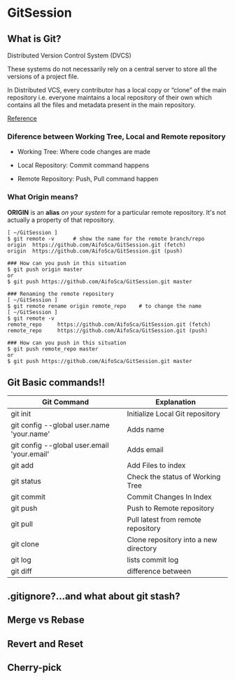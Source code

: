
# GitSession

## What is Git?

Distributed Version Control System (DVCS)

These systems do not necessarily rely on a central server to store all the versions of a project file.

In Distributed VCS, every contributor has a local copy or “clone” of the main repository i.e. everyone maintains a local repository of their own which contains all the files and metadata present in the main repository.

[Reference](https://www.quora.com/What-is-Git-and-why-should-I-use-it)

### Diference between Working Tree, Local and Remote repository

- Working Tree: Where code changes are made

- Local Repository: Commit command happens

- Remote Repository: Push, Pull command happen


### What Origin means?

**ORIGIN**  is an **alias**  *_on your system_* for a particular remote repository. It's not actually a property of that repository.

    [ ~/GitSession ]
    $ git remote -v      # show the name for the remote branch/repo
    origin  https://github.com/AifoSca/GitSession.git (fetch)
    origin  https://github.com/AifoSca/GitSession.git (push)

    ### How can you push in this situation
    $ git push origin master 
    or
    $ git push https://github.com/AifoSca/GitSession.git master

    ### Renaming the remote repository
    [ ~/GitSession ]
    $ git remote rename origin remote_repo    # to change the name
    [ ~/GitSession ]
    $ git remote -v
    remote_repo     https://github.com/AifoSca/GitSession.git (fetch)
    remote_repo     https://github.com/AifoSca/GitSession.git (push)
    
    ### How can you push in this situation
    $ git push remote_repo master
    or
    $ git push https://github.com/AifoSca/GitSession.git master


## Git Basic commands!!
| Git Command | 	Explanation											    |
| --------   |--------------------------------------------------------------|
| git init   | 	 Initialize Local Git repository                            |
| git config  --global user.name 'your.name' | 	Adds name   |
| git config --global user.email 'your.email' |	Adds email |
| git add	 | Add Files to index |
| git status |	Check the status of Working Tree|
| git commit |	Commit Changes In Index  |
| git push	 | Push to Remote repository  |
| git pull	 | Pull latest from remote repository |
| git clone	 | Clone repository into a new directory |
| git log    | lists commit log |
| git diff 	 | difference between |



## .gitignore?...and what about git stash?

## Merge vs Rebase

## Revert and Reset

## Cherry-pick
